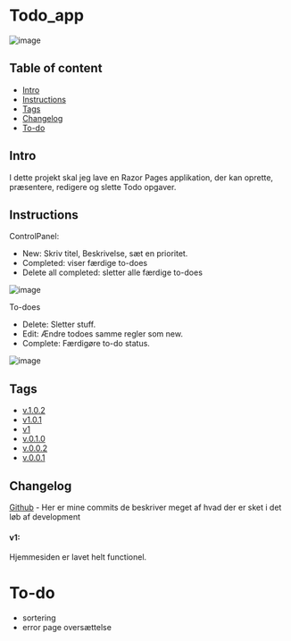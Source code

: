 # Todo_app
![image](https://user-images.githubusercontent.com/69219123/191439806-a45f4ed1-7f3f-4ea7-9e00-a99e5c6881e4.png)




## Table of content
* [Intro](#Intro)
* [Instructions](#Instructions)
* [Tags](#Tags)
* [Changelog](#Changelog)
* [To-do](#To-do)





## Intro

I dette projekt skal jeg lave en Razor Pages applikation, der kan oprette, præsentere, redigere og slette Todo opgaver.


## Instructions

ControlPanel:
* New: Skriv titel, Beskrivelse, sæt en prioritet.
* Completed: viser færdige to-does
* Delete all completed: sletter alle færdige to-does

![image](https://user-images.githubusercontent.com/69219123/191439924-6bf91592-9e5d-44c3-8969-20c77c6c3093.png)



To-does
* Delete: Sletter stuff.
* Edit: Ændre todoes samme regler som new.
* Complete: Færdigøre to-do status.

![image](https://user-images.githubusercontent.com/69219123/191435383-568239dd-b0d6-4c52-9580-c54e7c5220cf.png)


## Tags

* [v.1.0.2](https://github.com/failbreak/Todo_App/releases/tag/V1.0.2)
* [v1.0.1](https://github.com/failbreak/Todo_App/releases/tag/V1.0.1)
* [v1](https://github.com/failbreak/Todo_App/tree/V1.0)
* [v.0.1.0](https://github.com/failbreak/Todo_App/tree/V0.1.0)
* [v.0.0.2](https://github.com/failbreak/Todo_App/tree/V0.0.2)
* [v.0.0.1](https://github.com/failbreak/Todo_App/tree/V0.0.1)


## Changelog
[Github](https://github.com/failbreak/Todo_App/commit) - Her er mine commits de beskriver meget af hvad der er sket i det løb af development

#### v1:
Hjemmesiden er lavet helt functionel.


# To-do

* sortering
* error page oversættelse

